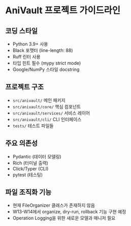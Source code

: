 # AniVault 프로젝트 가이드라인

## 코딩 스타일
- Python 3.9+ 사용
- Black 포맷터 (line-length: 88)
- Ruff 린터 사용
- 타입 힌트 필수 (mypy strict mode)
- Google/NumPy 스타일 docstring

## 프로젝트 구조
- `src/anivault/` 메인 패키지
- `src/anivault/core/` 핵심 컴포넌트
- `src/anivault/services/` 서비스 레이어
- `src/anivault/cli/` CLI 인터페이스
- `tests/` 테스트 파일들

## 주요 의존성
- Pydantic (데이터 모델링)
- Rich (터미널 출력)
- Click/Typer (CLI)
- pytest (테스팅)

## 파일 조직화 기능
- 현재 FileOrganizer 클래스가 존재하지 않음
- W13-W14에서 organize, dry-run, rollback 기능 구현 예정
- Operation Logging을 위한 새로운 모델과 매니저 필요